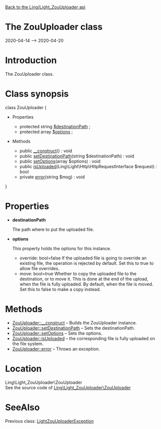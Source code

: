 [Back to the Ling/Light_ZouUploader api](https://github.com/lingtalfi/Light_ZouUploader/blob/master/doc/api/Ling/Light_ZouUploader.md)



The ZouUploader class
================
2020-04-14 --> 2020-04-20






Introduction
============

The ZouUploader class.



Class synopsis
==============


class <span class="pl-k">ZouUploader</span>  {

- Properties
    - protected string [$destinationPath](#property-destinationPath) ;
    - protected array [$options](#property-options) ;

- Methods
    - public [__construct](https://github.com/lingtalfi/Light_ZouUploader/blob/master/doc/api/Ling/Light_ZouUploader/ZouUploader/__construct.md)() : void
    - public [setDestinationPath](https://github.com/lingtalfi/Light_ZouUploader/blob/master/doc/api/Ling/Light_ZouUploader/ZouUploader/setDestinationPath.md)(string $destinationPath) : void
    - public [setOptions](https://github.com/lingtalfi/Light_ZouUploader/blob/master/doc/api/Ling/Light_ZouUploader/ZouUploader/setOptions.md)(array $options) : void
    - public [isUploaded](https://github.com/lingtalfi/Light_ZouUploader/blob/master/doc/api/Ling/Light_ZouUploader/ZouUploader/isUploaded.md)(Ling\Light\Http\HttpRequestInterface $request) : bool
    - private [error](https://github.com/lingtalfi/Light_ZouUploader/blob/master/doc/api/Ling/Light_ZouUploader/ZouUploader/error.md)(string $msg) : void

}




Properties
=============

- <span id="property-destinationPath"><b>destinationPath</b></span>

    The path where to put the uploaded file.
    
    

- <span id="property-options"><b>options</b></span>

    This property holds the options for this instance.
    
    - override: bool=false
         If the uploaded file is going to override an existing file, the operation is rejected by default.
         Set this to true to allow file overrides.
    - move: bool=true
         Whether to copy the uploaded file to the destination, or to move it.
         This is done at the end of the upload, when the file is fully uploaded.
         By default, when the file is moved. Set this to false to make a copy instead.
    
    



Methods
==============

- [ZouUploader::__construct](https://github.com/lingtalfi/Light_ZouUploader/blob/master/doc/api/Ling/Light_ZouUploader/ZouUploader/__construct.md) &ndash; Builds the ZouUploader instance.
- [ZouUploader::setDestinationPath](https://github.com/lingtalfi/Light_ZouUploader/blob/master/doc/api/Ling/Light_ZouUploader/ZouUploader/setDestinationPath.md) &ndash; Sets the destinationPath.
- [ZouUploader::setOptions](https://github.com/lingtalfi/Light_ZouUploader/blob/master/doc/api/Ling/Light_ZouUploader/ZouUploader/setOptions.md) &ndash; Sets the options.
- [ZouUploader::isUploaded](https://github.com/lingtalfi/Light_ZouUploader/blob/master/doc/api/Ling/Light_ZouUploader/ZouUploader/isUploaded.md) &ndash; the corresponding file is fully uploaded on the file system.
- [ZouUploader::error](https://github.com/lingtalfi/Light_ZouUploader/blob/master/doc/api/Ling/Light_ZouUploader/ZouUploader/error.md) &ndash; Throws an exception.





Location
=============
Ling\Light_ZouUploader\ZouUploader<br>
See the source code of [Ling\Light_ZouUploader\ZouUploader](https://github.com/lingtalfi/Light_ZouUploader/blob/master/ZouUploader.php)



SeeAlso
==============
Previous class: [LightZouUploaderException](https://github.com/lingtalfi/Light_ZouUploader/blob/master/doc/api/Ling/Light_ZouUploader/Exception/LightZouUploaderException.md)<br>
